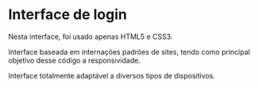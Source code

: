 # Interface de login
 Nesta interface, foi usado apenas HTML5 e CSS3.

Interface baseada em internações padrões de sites, tendo como principal objetivo desse código a responsividade. 

Interface totalmente adaptável a diversos tipos de dispositivos. 


